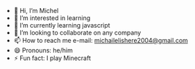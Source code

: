 - 👋 Hi, I’m Michel
- 👀 I’m interested in learning
- 🌱 I’m currently learning javascript
- 💞️ I’m looking to collaborate on any company
- 📫 How to reach me e-mail: michailelishere2004@gmail.com
- 😄 Pronouns: he/him
- ⚡ Fun fact: I play Minecraft

<!---
MichelSDA/MichelSDA is a ✨ special ✨ repository because its `README.md` (this file) appears on your GitHub profile.
You can click the Preview link to take a look at your changes.
--->
